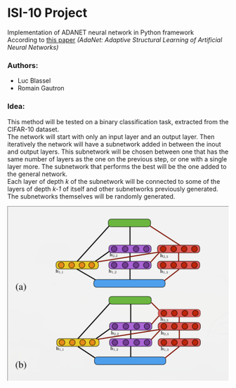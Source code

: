 # ISI-10 Project
Implementation of ADANET neural network in Python framework  
According to [this paper](https://arxiv.org/pdf/1607.01097.pdf) _(AdaNet: Adaptive Structural Learning of Artificial Neural Networks)_

### Authors:
* Luc Blassel
* Romain Gautron

### Idea:
This method will be tested on a binary classification task, extracted from the CIFAR-10 dataset.  
The network will start with only an input layer and an output layer. Then iteratively the network will have a subnetwork added in between the inout and output layers. This subnetwork will be chosen between one that has the same number of layers as the one on the previous step, or one with a single layer more. The subnetwork that performs the best will be the one added to the general network.  
Each layer of depth _k_ of the subnetwork will be connected to some of the layers of depth _k-1_ of itself and other subnetworks previously generated.  
The subnetworks themselves will be randomly generated.  

![The two subnetworks (in red) being evaluated](schema.png)
